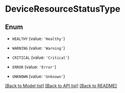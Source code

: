 # DeviceResourceStatusType


## Enum

* `HEALTHY` (value: `'Healthy'`)

* `WARNING` (value: `'Warning'`)

* `CRITICAL` (value: `'Critical'`)

* `ERROR` (value: `'Error'`)

* `UNKNOWN` (value: `'Unknown'`)

[[Back to Model list]](../README.md#documentation-for-models) [[Back to API list]](../README.md#documentation-for-api-endpoints) [[Back to README]](../README.md)


